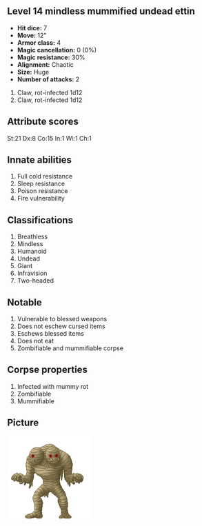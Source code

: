 ## Level 14 mindless mummified undead ettin

- **Hit dice:** 7
- **Move:** 12"
- **Armor class:** 4
- **Magic cancellation:** 0 (0%)
- **Magic resistance:** 30%
- **Alignment:** Chaotic
- **Size:** Huge
- **Number of attacks:** 2
1. Claw, rot-infected 1d12
2. Claw, rot-infected 1d12

## Attribute scores

St:21 Dx:8 Co:15 In:1 Wi:1 Ch:1

## Innate abilities

1. Full cold resistance
2. Sleep resistance
3. Poison resistance
4. Fire vulnerability

## Classifications

1. Breathless
2. Mindless
3. Humanoid
4. Undead
5. Giant
6. Infravision
7. Two-headed

## Notable

1. Vulnerable to blessed weapons
2. Does not eschew cursed items
3. Eschews blessed items
4. Does not eat
5. Zombifiable and mummifiable corpse

## Corpse properties

1. Infected with mummy rot
2. Zombifiable
3. Mummifiable

## Picture

![Ettin mummy](https://github.com/hyvanmielenpelit/GnollHackTileSet/blob/main/Monsters/ettin_mummy/ettin_mummy.png)
